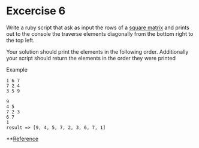 # Excercise 6
Write a ruby script that ask as input the rows of a [square matrix](https://en.wikipedia.org/wiki/Square_matrix) and prints out to the console the traverse elements diagonally from the bottom right to the top left.

Your solution should print the elements in the following order. Additionally your script should return the elements in the order they were printed

Example
```
1 6 7
7 2 4
3 5 9
  
9
4 5
7 2 3
6 7
1
result => [9, 4, 5, 7, 2, 3, 6, 7, 1]
```

**[Reference](https://www.codewars.com/kata/5968fb556875980bd900000f)